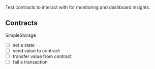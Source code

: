 Test contracts to interact with for monitoring and dashboard insights.


## Contracts

SimpleStorage
  - [ ] set a state
  - [ ] send value to contract
  - [ ] transfer value from contract
  - [ ] fail a transaction
